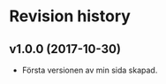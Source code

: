 Revision history
=======================================


v1.0.0 (2017-10-30)
---------------------------------------

* Första versionen av min sida skapad.
